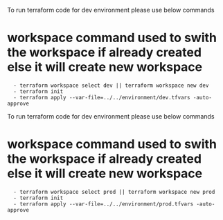To run terraform code for dev environment
please use below commands
# workspace command used to swith the workspace if already created else it will create new workspace
      - terraform workspace select dev || terraform workspace new dev
      - terraform init
      - terraform apply --var-file=../../environment/dev.tfvars -auto-approve

To run terraform code for dev environment
please use below commands


# workspace command used to swith the workspace if already created else it will create new workspace
      - terraform workspace select prod || terraform workspace new prod
      - terraform init
      - terraform apply --var-file=../../environment/prod.tfvars -auto-approve


